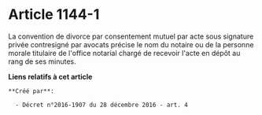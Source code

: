 # Article 1144-1

La  convention de divorce par consentement mutuel par acte sous signature  privée contresigné par avocats précise le nom du
notaire ou de la  personne morale titulaire de l'office notarial chargé de recevoir l'acte  en dépôt au rang de ses minutes.

**Liens relatifs à cet article**

	**Créé par**:

	  - Décret n°2016-1907 du 28 décembre 2016 - art. 4
